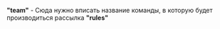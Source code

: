 **"team"** - Сюда нужно вписать название команды, в которую будет производиться рассылка 
**"rules"**
